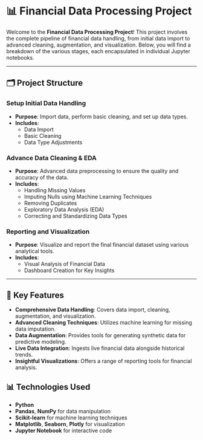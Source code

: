# 📊 Financial Data Processing Project

Welcome to the **Financial Data Processing Project**! This project involves the complete pipeline of financial data handling, from initial data import to advanced cleaning, augmentation, and visualization. Below, you will find a breakdown of the various stages, each encapsulated in individual Jupyter notebooks.

---

## 🗂 Project Structure

### **Setup Initial Data Handling**
   - **Purpose**: Import data, perform basic cleaning, and set up data types.
   - **Includes**:
     - Data Import
     - Basic Cleaning
     - Data Type Adjustments

### **Advance Data Cleaning & EDA** 
   - **Purpose**: Advanced data preprocessing to ensure the quality and accuracy of the data.
   - **Includes**:
     - Handling Missing Values
     - Imputing Nulls using Machine Learning Techniques
     - Removing Duplicates
     - Exploratory Data Analysis (EDA)
     - Correcting and Standardizing Data Types


### **Reporting and Visualization**
   - **Purpose**: Visualize and report the final financial dataset using various analytical tools.
   - **Includes**:
     - Visual Analysis of Financial Data
     - Dashboard Creation for Key Insights

---

## 📌 Key Features
- **Comprehensive Data Handling**: Covers data import, cleaning, augmentation, and visualization.
- **Advanced Cleaning Techniques**: Utilizes machine learning for missing data imputation.
- **Data Augmentation**: Provides tools for generating synthetic data for predictive modeling.
- **Live Data Integration**: Ingests live financial data alongside historical trends.
- **Insightful Visualizations**: Offers a range of reporting tools for financial analysis.

## 📊 Technologies Used
- **Python**
- **Pandas**, **NumPy** for data manipulation
- **Scikit-learn** for machine learning techniques
- **Matplotlib**, **Seaborn**, **Plotly** for visualization
- **Jupyter Notebook** for interactive code

